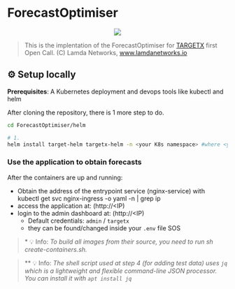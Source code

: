 # ForecastOptimiser


<p align="center">
  <img src="./targetx/NEF_logo_400x400_light.svg" />
</p>

>This is the implentation of the ForecastOptimiser for [TARGETX](https://target-x.eu) first Open Call. (C) Lamda Networks, www.lamdanetworks.io     
## ⚙ Setup locally

**Prerequisites**: A Kubernetes deployment and devops tools like kubectl and helm

After cloning the repository, there is 1 more step to do. 

```bash
cd ForecastOptimiser/helm

# 1.
helm install target-helm targetx-helm -n <your K8s namespace> #where <your K8s namespace> is created by kubectl create ns <your K8s namespace>

```

### Use the application to obtain forecasts 

After the containers are up and running:

 - Obtain the <IP> address of the entrypoint service (nginx-service) with kubectl get svc nginx-ingress -o yaml -n <your K8s namespace> | grep ip
 - access the application at: (http://<IP)
 - login to the admin dashboard at: (http://<IP)
     - Default credentials: `admin` / `targetx`
     - they can be found/changed inside your `.env` file SOS


>\* 💡 Info: *To build all images from their source, you need to run sh create-containers.sh.*

> \*\* 💡 Info: *The shell script used at step 4 (for adding test data) uses `jq` which is a lightweight and flexible command-line JSON processor. You can install it with `apt install jq`*

